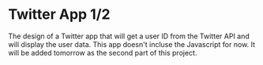 # Twitter App 1/2

The design of a Twitter app that will get a user ID from the Twitter API and will display the user data.
This app doesn't incluse the Javascript for now.
It will be added tomorrow as the second part of this project.
